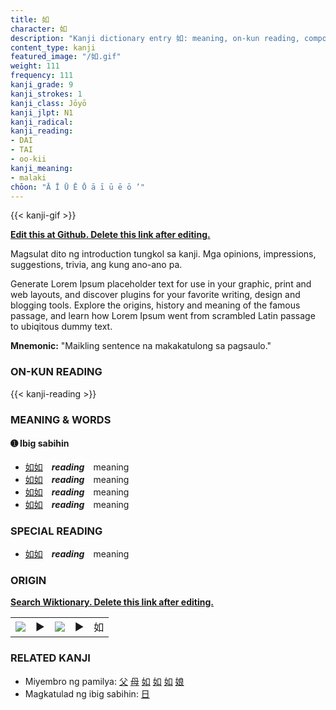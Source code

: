 ```yaml
---
title: 如
character: 如
description: "Kanji dictionary entry 如: meaning, on-kun reading, compounds, origin, related kanji"
content_type: kanji
featured_image: "/如.gif"
weight: 111
frequency: 111
kanji_grade: 9
kanji_strokes: 1
kanji_class: Jōyō
kanji_jlpt: N1
kanji_radical: 
kanji_reading: 
- DAI
- TAI
- oo-kii
kanji_meaning:
- malaki
chōon: "Ā Ī Ū Ē Ō ā ī ū ē ō ’"
---
```

[//]: # (Don't edit the line below. Kanji animated GIF code is automatically generated.)
{{< kanji-gif >}}

[//]: # (Edit below this line.)

**[Edit this at Github. Delete this link after editing.](https://github.com/tim0g/tim/tree/main/content/kanji/如/index.md)**

Magsulat dito ng introduction tungkol sa kanji. Mga opinions, impressions, suggestions, trivia, ang kung ano-ano pa.

Generate Lorem Ipsum placeholder text for use in your graphic, print and web layouts, and discover plugins for your favorite writing, design and blogging tools. Explore the origins, history and meaning of the famous passage, and learn how Lorem Ipsum went from scrambled Latin passage to ubiqitous dummy text.
 
**Mnemonic:** "Maikling sentence na makakatulong sa pagsaulo."

### ON-KUN READING

[//]: # (Don't edit the line below. ON-KUN READING code is automatically generated.)
{{< kanji-reading >}}

### MEANING & WORDS

#### ➊ **Ibig sabihin**
  - [如](../如)[如](../如)　***reading***　meaning
  - [如](../如)[如](../如)　***reading***　meaning
  - [如](../如)[如](../如)　***reading***　meaning
  - [如](../如)[如](../如)　***reading***　meaning

### SPECIAL READING
  - [如](../如)[如](../如)　***reading***　meaning

### ORIGIN

**[Search Wiktionary. Delete this link after editing.](https://wiktionary.org/wiki/如)**
<table class="kanji-table"><tr><td>
<img src="60px-如-bronze.svg.png">
</td><td>▶</td><td>
<img src="60px-如-oracle.svg.png">
</td><td>▶</td>
<td class="kanji-origin">如</td>
</tr></table>

### RELATED KANJI
- Miyembro ng pamilya: [父](../父) [母](../母) [如](../如) [如](../如) [如](../如) [娘](../娘)
- Magkatulad ng ibig sabihin: [日](../日)
